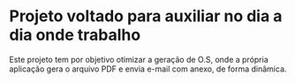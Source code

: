 # Projeto voltado para auxiliar no dia a dia onde trabalho

Este projeto tem por objetivo otimizar a geração de O.S, onde a própria aplicação gera o arquivo PDF e envia e-mail com anexo, de forma dinâmica.
